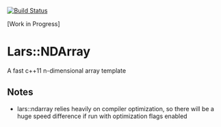[![Build Status](https://travis-ci.com/TheLartians/NDArray2.svg?branch=master)](https://travis-ci.com/TheLartians/NDArray)

[Work in Progress]

# Lars::NDArray
A fast c++11 n-dimensional array template

## Notes
- lars::ndarray relies heavily on compiler optimization, so there will be a huge speed difference if run with optimization flags enabled
